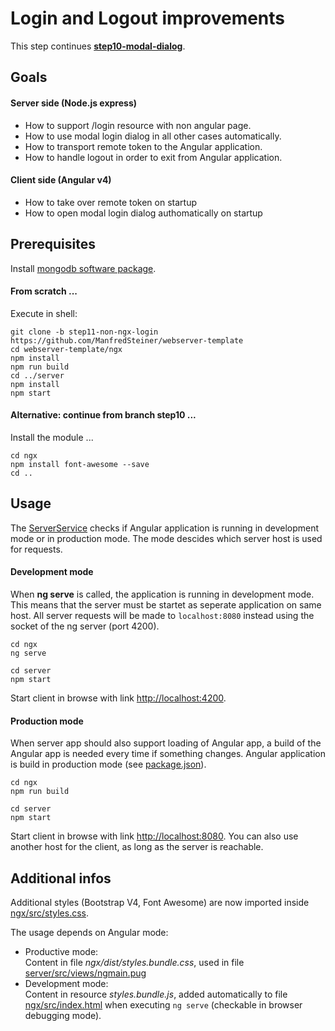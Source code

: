 # Login and Logout improvements

This step continues **[step10-modal-dialog](../../blob/step10-modal-dialog/README.md)**.

## Goals

#### Server side (Node.js express)

* How to support /login resource with non angular page.
* How to use modal login dialog in all other cases automatically.
* How to transport remote token to the Angular application.
* How to handle logout in order to exit from Angular application.

#### Client side (Angular v4)

* How to take over remote token on startup
* How to open modal login dialog authomatically on startup


## Prerequisites

Install [mongodb software package][mongodb-install].

#### From scratch ...

Execute in shell:

```
git clone -b step11-non-ngx-login https://github.com/ManfredSteiner/webserver-template
cd webserver-template/ngx
npm install
npm run build
cd ../server
npm install
npm start
```

#### Alternative: continue from branch step10 ...

Install the module ...

```
cd ngx
npm install font-awesome --save
cd ..
```

## Usage

The [ServerService](ngx/src/app/services/server.service.ts) checks if Angular application is running 
in development mode or in production mode. The mode descides which server host is used for requests.

#### Development mode

When **ng serve** is called, the application is running in development mode. This means
that the server must be startet as seperate application on same host. All server requests
will be made to `localhost:8080` instead using the socket of the ng server (port 4200).

```
cd ngx
ng serve
```
```
cd server
npm start
```

Start client in browse with link [http://localhost:4200](http://localhost:4200).

#### Production mode

When server app should also support loading of Angular app, a build of the Angular app 
is needed every time if something changes. Angular application is build in production mode 
(see [package.json](ngx/package.json)).
```
cd ngx
npm run build
```
```
cd server
npm start
```

Start client in browse with link [http://localhost:8080](http://localhost:8080). 
You can also use another host for the client, as long as the server is reachable.



## Additional infos

Additional styles (Bootstrap V4, Font Awesome) are now imported inside [ngx/src/styles.css](ngx/src/styles.css).

The usage depends on Angular mode:

* Productive mode:  
  Content in file *ngx/dist/styles.bundle.css*, used in file [server/src/views/ngmain.pug](server/src/views/ngmain.pug)
* Development mode:  
  Content in resource *styles.bundle.js*, added automatically to file [ngx/src/index.html](ngx/src/index.html) when 
  executing `ng serve` (checkable in browser debugging mode).


[mongodb-install]: https://docs.mongodb.com/manual/tutorial/install-mongodb-on-ubuntu/
